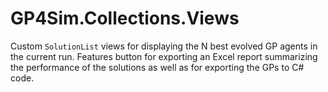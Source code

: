 # GP4Sim.Collections.Views

Custom `SolutionList` views for displaying the N best evolved GP agents in the current run.
Features button for exporting an Excel report summarizing the performance of the solutions as well as for exporting the GPs to C# code.